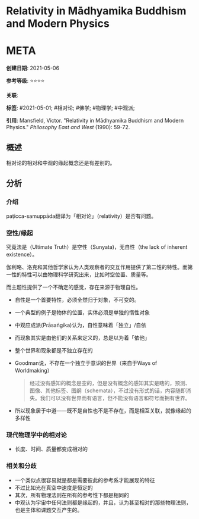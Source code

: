 # Relativity in Mādhyamika Buddhism and Modern Physics

# META

**创建日期**: 2021-05-06

**参考等级**: ⭐⭐⭐⭐

**关联**: 

**标签**: #2021-05-01; #相对论; #佛学; #物理学; #中观派;

**引用**: Mansfield, Victor. "Relativity in Mādhyamika Buddhism and Modern Physics." *Philosophy East and West*  (1990): 59-72.

## 概述

相对论的相对和中观的缘起概念还是有差别的。

## 分析

### 介绍

paṭicca-samuppāda翻译为「相对论」（relativity）是否有问题。

### 空性/缘起

究竟法是（Ultimate Truth）是空性（Sunyata)，无自性（the lack of inherent existence）。

伽利略、洛克和其他哲学家认为人类观察者的交互作用提供了第二性的特性。而第一性的特性可以由物理科学研究出来，比如时空位置、质量等。

而主题性提供了一个不确定的感觉，存在来源于物理自性。

* 自性是一个首要特性，必须全然归于对象，不可变的。

* 一个典型的例子是物体的位置，实体必须是单独的惰性对象

* 中观应成派(Prāsaṅgika)认为，自性意味着「独立」/自依

* 而现象其实是由他们的关系来定义的，总是以为着「依他」

* 整个世界和现象都是不独立存在的

* Goodman说，不存在一个独立于意识的世界（来自于Ways of Worldmaking）

  > 经过没有感知的概念是空的，但是没有概念的感知其实是瞎的，预测、图像、其他标签、图纲（schemata），不过没有形式的话，内容随即消失。我们可以没有世界而有语言，但不能没有语言和符号而拥有世界。

* 所以现象居于中道——既不是自性也不是不存在，而是相互关联，就像缘起的多样性

### 现代物理学中的相对论

* 长度、时间、质量都变成相对的

### 相关和分歧

* 一个类似点很容易就是都是需要彼此的参考系才能展现的特征
* 不过比如光在真空中速度是恒定的
* 其次，所有物理法则在所有的参考性下都是相同的
* 中观认为宇宙中任何法则都是缘起的，并且，认为甚至相对的那些物理法则，也是主体和课题交互产生的。



